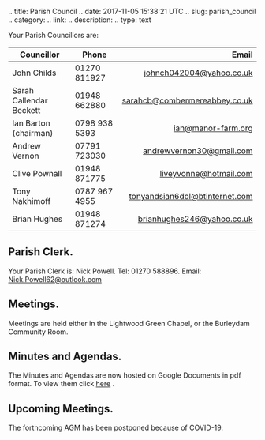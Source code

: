 .. title: Parish Council
.. date: 2017-11-05 15:38:21 UTC
.. slug: parish_council
.. category:
.. link:
.. description:
.. type: text

Your Parish Councillors are:

| Councillor | Phone | Email |
|-------------------------|------|-----:|
| John Childs| 01270 811927 | johnch042004@yahoo.co.uk|
| Sarah Callendar Beckett| 01948 662880| sarahcb@combermereabbey.co.uk |
| Ian Barton (chairman)| 0798 938 5393 | ian@manor-farm.org |
| Andrew Vernon| 07791 723030| andrewvernon30@gmail.com |
| Clive Pownall| 01948 871775 | liveyvonne@hotmail.com|
|Tony Nakhimoff|0787 967 4955|tonyandsian6dol@btinternet.com|
|Brian Hughes|01948 871274 |brianhughes246@yahoo.co.uk|

## Parish Clerk.
Your Parish Clerk is: Nick Powell. Tel: 01270 588896. Email: Nick.Powell62@outlook.com

## Meetings.
Meetings are held either in the Lightwood Green Chapel, or the Burleydam Community Room.

## Minutes and Agendas.
The Minutes and Agendas are now hosted on Google Documents in pdf
format. To view them click
[here](https://drive.google.com/folderview?id=0B2XEOILWjIK3RkE1aDdWSXJBTk0&usp=sharing)
.

## Upcoming Meetings.
The forthcoming AGM has been postponed because of COVID-19.
